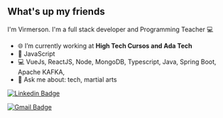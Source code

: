 ## What's up my friends
I'm Virmerson.
I'm a full stack developer and Programming Teacher :computer:

- 🌐   I’m currently working at **High Tech Cursos and Ada Tech**
- :purple_heart:  JavaScript
- :computer:   VueJs, ReactJS, Node, MongoDB, Typescript, Java, Spring Boot, Apache KAFKA, 
- 💬   Ask me about: tech, martial arts 

[![Linkedin Badge](https://img.shields.io/badge/-Virmerson-blue?style=flat-square&logo=Linkedin&logoColor=white&link=https://www.linkedin.com/in/virmerson/)](https://www.linkedin.com/in/virmerson/) 

[![Gmail Badge](https://img.shields.io/badge/-virmerson.dev@gmail.com-c14438?style=flat-square&logo=Gmail&logoColor=white&link=mailto:virmerson.dev@gmail.com)](mailto:virmerson.dev@gmail.com)
